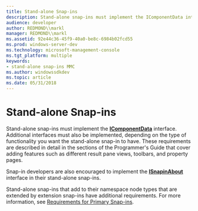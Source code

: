```yaml
---
title: Stand-alone Snap-ins
description: Stand-alone snap-ins must implement the IComponentData interface.
audience: developer
author: REDMOND\\markl
manager: REDMOND\\markl
ms.assetid: 92e44c36-45f9-40a0-be8c-6984b02fcd55
ms.prod: windows-server-dev
ms.technology: microsoft-management-console
ms.tgt_platform: multiple
keywords:
- stand-alone snap-ins MMC
ms.author: windowssdkdev
ms.topic: article
ms.date: 05/31/2018
---
```


# Stand-alone Snap-ins

Stand-alone snap-ins must implement the [**IComponentData**](/windows/desktop/api/Mmc/nn-mmc-icomponentdata) interface. Additional interfaces must also be implemented, depending on the type of functionality you want the stand-alone snap-in to have. These requirements are described in detail in the sections of the Programmer's Guide that cover adding features such as different result pane views, toolbars, and property pages.

Snap-in developers are also encouraged to implement the [**ISnapinAbout**](/windows/desktop/api/Mmc/nn-mmc-isnapinabout) interface in their stand-alone snap-ins.

Stand-alone snap-ins that add to their namespace node types that are extended by extension snap-ins have additional requirements. For more information, see [Requirements for Primary Snap-ins](requirements-for-primary-snap-ins.md).

 

 




